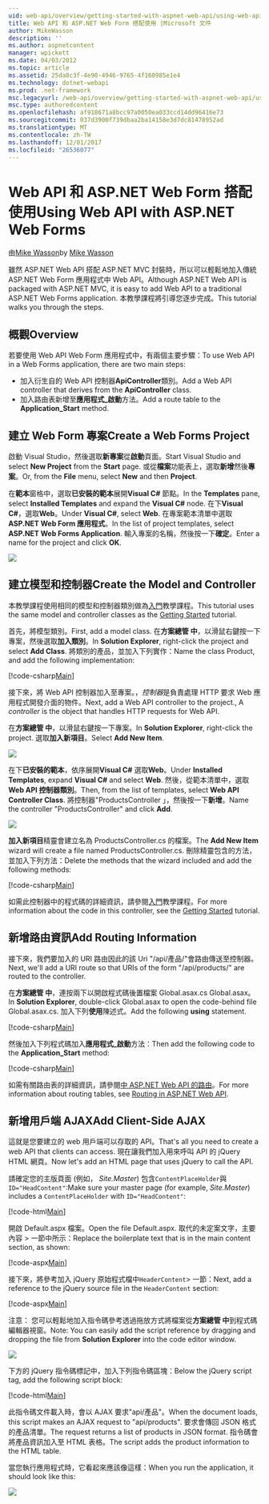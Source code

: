 ```yaml
---
uid: web-api/overview/getting-started-with-aspnet-web-api/using-web-api-with-aspnet-web-forms
title: Web API 和 ASP.NET Web Form 搭配使用 |Microsoft 文件
author: MikeWasson
description: ''
ms.author: aspnetcontent
manager: wpickett
ms.date: 04/03/2012
ms.topic: article
ms.assetid: 25da8c3f-4e90-4946-9765-4f160985e1e4
ms.technology: dotnet-webapi
ms.prod: .net-framework
msc.legacyurl: /web-api/overview/getting-started-with-aspnet-web-api/using-web-api-with-aspnet-web-forms
msc.type: authoredcontent
ms.openlocfilehash: af918671a8bcc97a0050ea033ccd14dd96416e73
ms.sourcegitcommit: 037d3900f739dbaa2ba14158e3d7dc81478952ad
ms.translationtype: MT
ms.contentlocale: zh-TW
ms.lasthandoff: 12/01/2017
ms.locfileid: "26536077"
---
```

<a name="using-web-api-with-aspnet-web-forms"></a><span data-ttu-id="5dfb9-102">Web API 和 ASP.NET Web Form 搭配使用</span><span class="sxs-lookup"><span data-stu-id="5dfb9-102">Using Web API with ASP.NET Web Forms</span></span>
====================
<span data-ttu-id="5dfb9-103">由[Mike Wasson](https://github.com/MikeWasson)</span><span class="sxs-lookup"><span data-stu-id="5dfb9-103">by [Mike Wasson](https://github.com/MikeWasson)</span></span>

<span data-ttu-id="5dfb9-104">雖然 ASP.NET Web API 搭配 ASP.NET MVC 封裝時，所以可以輕鬆地加入傳統 ASP.NET Web Form 應用程式中 Web API。</span><span class="sxs-lookup"><span data-stu-id="5dfb9-104">Although ASP.NET Web API is packaged with ASP.NET MVC, it is easy to add Web API to a traditional ASP.NET Web Forms application.</span></span> <span data-ttu-id="5dfb9-105">本教學課程將引導您逐步完成。</span><span class="sxs-lookup"><span data-stu-id="5dfb9-105">This tutorial walks you through the steps.</span></span>

## <a name="overview"></a><span data-ttu-id="5dfb9-106">概觀</span><span class="sxs-lookup"><span data-stu-id="5dfb9-106">Overview</span></span>

<span data-ttu-id="5dfb9-107">若要使用 Web API Web Form 應用程式中，有兩個主要步驟：</span><span class="sxs-lookup"><span data-stu-id="5dfb9-107">To use Web API in a Web Forms application, there are two main steps:</span></span>

- <span data-ttu-id="5dfb9-108">加入衍生自的 Web API 控制器**ApiController**類別。</span><span class="sxs-lookup"><span data-stu-id="5dfb9-108">Add a Web API controller that derives from the **ApiController** class.</span></span>
- <span data-ttu-id="5dfb9-109">加入路由表新增至**應用程式\_啟動**方法。</span><span class="sxs-lookup"><span data-stu-id="5dfb9-109">Add a route table to the **Application\_Start** method.</span></span>

## <a name="create-a-web-forms-project"></a><span data-ttu-id="5dfb9-110">建立 Web Form 專案</span><span class="sxs-lookup"><span data-stu-id="5dfb9-110">Create a Web Forms Project</span></span>

<span data-ttu-id="5dfb9-111">啟動 Visual Studio，然後選取**新專案**從**啟動**頁面。</span><span class="sxs-lookup"><span data-stu-id="5dfb9-111">Start Visual Studio and select **New Project** from the **Start** page.</span></span> <span data-ttu-id="5dfb9-112">或從**檔案**功能表上，選取**新增**然後**專案**。</span><span class="sxs-lookup"><span data-stu-id="5dfb9-112">Or, from the **File** menu, select **New** and then **Project**.</span></span>

<span data-ttu-id="5dfb9-113">在**範本**窗格中，選取**已安裝的範本**展開**Visual C#** 節點。</span><span class="sxs-lookup"><span data-stu-id="5dfb9-113">In the **Templates** pane, select **Installed Templates** and expand the **Visual C#** node.</span></span> <span data-ttu-id="5dfb9-114">在下**Visual C#**，選取**Web**。</span><span class="sxs-lookup"><span data-stu-id="5dfb9-114">Under **Visual C#**, select **Web**.</span></span> <span data-ttu-id="5dfb9-115">在專案範本清單中選取**ASP.NET Web Form 應用程式**。</span><span class="sxs-lookup"><span data-stu-id="5dfb9-115">In the list of project templates, select **ASP.NET Web Forms Application**.</span></span> <span data-ttu-id="5dfb9-116">輸入專案的名稱，然後按一下**確定**。</span><span class="sxs-lookup"><span data-stu-id="5dfb9-116">Enter a name for the project and click **OK**.</span></span>

![](using-web-api-with-aspnet-web-forms/_static/image1.png)

## <a name="create-the-model-and-controller"></a><span data-ttu-id="5dfb9-117">建立模型和控制器</span><span class="sxs-lookup"><span data-stu-id="5dfb9-117">Create the Model and Controller</span></span>

<span data-ttu-id="5dfb9-118">本教學課程使用相同的模型和控制器類別做為[入門](tutorial-your-first-web-api.md)教學課程。</span><span class="sxs-lookup"><span data-stu-id="5dfb9-118">This tutorial uses the same model and controller classes as the [Getting Started](tutorial-your-first-web-api.md) tutorial.</span></span>

<span data-ttu-id="5dfb9-119">首先，將模型類別。</span><span class="sxs-lookup"><span data-stu-id="5dfb9-119">First, add a model class.</span></span> <span data-ttu-id="5dfb9-120">在**方案總管 中**，以滑鼠右鍵按一下專案，然後選取**加入類別**。</span><span class="sxs-lookup"><span data-stu-id="5dfb9-120">In **Solution Explorer**, right-click the project and select **Add Class**.</span></span> <span data-ttu-id="5dfb9-121">將類別的產品，並加入下列實作：</span><span class="sxs-lookup"><span data-stu-id="5dfb9-121">Name the class Product, and add the following implementation:</span></span>

[!code-csharp[Main](using-web-api-with-aspnet-web-forms/samples/sample1.cs)]

<span data-ttu-id="5dfb9-122">接下來，將 Web API 控制器加入至專案。，*控制器*是負責處理 HTTP 要求 Web 應用程式開發介面的物件。</span><span class="sxs-lookup"><span data-stu-id="5dfb9-122">Next, add a Web API controller to the project., A *controller* is the object that handles HTTP requests for Web API.</span></span>

<span data-ttu-id="5dfb9-123">在**方案總管 中**，以滑鼠右鍵按一下專案。</span><span class="sxs-lookup"><span data-stu-id="5dfb9-123">In **Solution Explorer**, right-click the project.</span></span> <span data-ttu-id="5dfb9-124">選取**加入新項目**。</span><span class="sxs-lookup"><span data-stu-id="5dfb9-124">Select **Add New Item**.</span></span>

![](using-web-api-with-aspnet-web-forms/_static/image2.png)

<span data-ttu-id="5dfb9-125">在下**已安裝的範本**，依序展開**Visual C#** 選取**Web**。</span><span class="sxs-lookup"><span data-stu-id="5dfb9-125">Under **Installed Templates**, expand **Visual C#** and select **Web**.</span></span> <span data-ttu-id="5dfb9-126">然後，從範本清單中，選取**Web API 控制器類別**。</span><span class="sxs-lookup"><span data-stu-id="5dfb9-126">Then, from the list of templates, select **Web API Controller Class**.</span></span> <span data-ttu-id="5dfb9-127">將控制器"ProductsController 」，然後按一下**新增**。</span><span class="sxs-lookup"><span data-stu-id="5dfb9-127">Name the controller "ProductsController" and click **Add**.</span></span>

![](using-web-api-with-aspnet-web-forms/_static/image3.png)

<span data-ttu-id="5dfb9-128">**加入新項目**精靈會建立名為 ProductsController.cs 的檔案。</span><span class="sxs-lookup"><span data-stu-id="5dfb9-128">The **Add New Item** wizard will create a file named ProductsController.cs.</span></span> <span data-ttu-id="5dfb9-129">刪除精靈包含的方法，並加入下列方法：</span><span class="sxs-lookup"><span data-stu-id="5dfb9-129">Delete the methods that the wizard included and add the following methods:</span></span>

[!code-csharp[Main](using-web-api-with-aspnet-web-forms/samples/sample2.cs)]

<span data-ttu-id="5dfb9-130">如需此控制器中的程式碼的詳細資訊，請參閱[入門](tutorial-your-first-web-api.md)教學課程。</span><span class="sxs-lookup"><span data-stu-id="5dfb9-130">For more information about the code in this controller, see the [Getting Started](tutorial-your-first-web-api.md) tutorial.</span></span>

## <a name="add-routing-information"></a><span data-ttu-id="5dfb9-131">新增路由資訊</span><span class="sxs-lookup"><span data-stu-id="5dfb9-131">Add Routing Information</span></span>

<span data-ttu-id="5dfb9-132">接下來，我們要加入的 URI 路由因此的該 Uri &quot;/api/產品/&quot;會路由傳送至控制器。</span><span class="sxs-lookup"><span data-stu-id="5dfb9-132">Next, we'll add a URI route so that URIs of the form &quot;/api/products/&quot; are routed to the controller.</span></span>

<span data-ttu-id="5dfb9-133">在**方案總管 中**，連按兩下以開啟程式碼後置檔案 Global.asax.cs Global.asax。</span><span class="sxs-lookup"><span data-stu-id="5dfb9-133">In **Solution Explorer**, double-click Global.asax to open the code-behind file Global.asax.cs.</span></span> <span data-ttu-id="5dfb9-134">加入下列**使用**陳述式。</span><span class="sxs-lookup"><span data-stu-id="5dfb9-134">Add the following **using** statement.</span></span>

[!code-csharp[Main](using-web-api-with-aspnet-web-forms/samples/sample3.cs)]

<span data-ttu-id="5dfb9-135">然後加入下列程式碼加入**應用程式\_啟動**方法：</span><span class="sxs-lookup"><span data-stu-id="5dfb9-135">Then add the following code to the **Application\_Start** method:</span></span>

[!code-csharp[Main](using-web-api-with-aspnet-web-forms/samples/sample4.cs)]

<span data-ttu-id="5dfb9-136">如需有關路由表的詳細資訊，請參閱[中 ASP.NET Web API 的路由](../web-api-routing-and-actions/routing-in-aspnet-web-api.md)。</span><span class="sxs-lookup"><span data-stu-id="5dfb9-136">For more information about routing tables, see [Routing in ASP.NET Web API](../web-api-routing-and-actions/routing-in-aspnet-web-api.md).</span></span>

## <a name="add-client-side-ajax"></a><span data-ttu-id="5dfb9-137">新增用戶端 AJAX</span><span class="sxs-lookup"><span data-stu-id="5dfb9-137">Add Client-Side AJAX</span></span>

<span data-ttu-id="5dfb9-138">這就是您要建立的 web 用戶端可以存取的 API。</span><span class="sxs-lookup"><span data-stu-id="5dfb9-138">That's all you need to create a web API that clients can access.</span></span> <span data-ttu-id="5dfb9-139">現在讓我們加入用來呼叫 API 的 jQuery HTML 網頁。</span><span class="sxs-lookup"><span data-stu-id="5dfb9-139">Now let's add an HTML page that uses jQuery to call the API.</span></span>

<span data-ttu-id="5dfb9-140">請確定您的主版頁面 (例如， *Site.Master*) 包含`ContentPlaceHolder`與`ID="HeadContent"`:</span><span class="sxs-lookup"><span data-stu-id="5dfb9-140">Make sure your master page (for example, *Site.Master*) includes a `ContentPlaceHolder` with `ID="HeadContent"`:</span></span>

[!code-html[Main](using-web-api-with-aspnet-web-forms/samples/sample8.html)]

<span data-ttu-id="5dfb9-141">開啟 Default.aspx 檔案。</span><span class="sxs-lookup"><span data-stu-id="5dfb9-141">Open the file Default.aspx.</span></span> <span data-ttu-id="5dfb9-142">取代的未定案文字，主要內容 > 一節中所示：</span><span class="sxs-lookup"><span data-stu-id="5dfb9-142">Replace the boilerplate text that is in the main content section, as shown:</span></span>

[!code-aspx[Main](using-web-api-with-aspnet-web-forms/samples/sample5.aspx)]

<span data-ttu-id="5dfb9-143">接下來，將參考加入 jQuery 原始程式檔中`HeaderContent`> 一節：</span><span class="sxs-lookup"><span data-stu-id="5dfb9-143">Next, add a reference to the jQuery source file in the `HeaderContent` section:</span></span>

[!code-aspx[Main](using-web-api-with-aspnet-web-forms/samples/sample6.aspx?highlight=2)]

<span data-ttu-id="5dfb9-144">注意： 您可以輕鬆地加入指令碼參考透過拖放方式將檔案從**方案總管 中**到程式碼編輯器視窗。</span><span class="sxs-lookup"><span data-stu-id="5dfb9-144">Note: You can easily add the script reference by dragging and dropping the file from **Solution Explorer** into the code editor window.</span></span>

![](using-web-api-with-aspnet-web-forms/_static/image4.png)

<span data-ttu-id="5dfb9-145">下方的 jQuery 指令碼標記中，加入下列指令碼區塊：</span><span class="sxs-lookup"><span data-stu-id="5dfb9-145">Below the jQuery script tag, add the following script block:</span></span>

[!code-html[Main](using-web-api-with-aspnet-web-forms/samples/sample7.html)]

<span data-ttu-id="5dfb9-146">此指令碼文件載入時，會以 AJAX 要求&quot;api/產品&quot;。</span><span class="sxs-lookup"><span data-stu-id="5dfb9-146">When the document loads, this script makes an AJAX request to &quot;api/products&quot;.</span></span> <span data-ttu-id="5dfb9-147">要求會傳回 JSON 格式的產品清單。</span><span class="sxs-lookup"><span data-stu-id="5dfb9-147">The request returns a list of products in JSON format.</span></span> <span data-ttu-id="5dfb9-148">指令碼會將產品資訊加入至 HTML 表格。</span><span class="sxs-lookup"><span data-stu-id="5dfb9-148">The script adds the product information to the HTML table.</span></span>

<span data-ttu-id="5dfb9-149">當您執行應用程式時，它看起來應該像這樣：</span><span class="sxs-lookup"><span data-stu-id="5dfb9-149">When you run the application, it should look like this:</span></span>

![](using-web-api-with-aspnet-web-forms/_static/image5.png)
